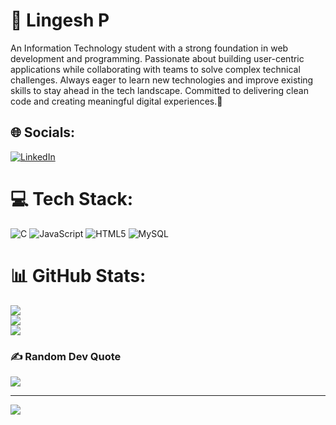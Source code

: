 # 💫 Lingesh P
An Information Technology student with a strong foundation in web development and programming. Passionate about building user-centric applications while collaborating with teams to solve complex technical challenges. Always eager to learn new technologies and improve existing skills to stay ahead in the tech landscape. Committed to delivering clean code and creating meaningful digital experiences.🚀


## 🌐 Socials:
[![LinkedIn](https://img.shields.io/badge/LinkedIn-%230077B5.svg?logo=linkedin&logoColor=white)](http://www.linkedin.com/in/lingeshit180) 

# 💻 Tech Stack:
![C](https://img.shields.io/badge/c-%2300599C.svg?style=for-the-badge&logo=c&logoColor=white) ![JavaScript](https://img.shields.io/badge/javascript-%23323330.svg?style=for-the-badge&logo=javascript&logoColor=%23F7DF1E) ![HTML5](https://img.shields.io/badge/html5-%23E34F26.svg?style=for-the-badge&logo=html5&logoColor=white) ![MySQL](https://img.shields.io/badge/mysql-4479A1.svg?style=for-the-badge&logo=mysql&logoColor=white)
# 📊 GitHub Stats:
![](https://github-readme-stats.vercel.app/api?username=lingesh12345&theme=dark&hide_border=false&include_all_commits=false&count_private=false)<br/>
![](https://github-readme-streak-stats.herokuapp.com/?user=lingesh12345&theme=dark&hide_border=false)<br/>
![](https://github-readme-stats.vercel.app/api/top-langs/?username=lingesh12345&theme=dark&hide_border=false&include_all_commits=false&count_private=false&layout=compact)

### ✍️ Random Dev Quote
![](https://quotes-github-readme.vercel.app/api?type=horizontal&theme=radical)

---
[![](https://visitcount.itsvg.in/api?id=lingesh12345&icon=0&color=0)](https://visitcount.itsvg.in)

<!-- Proudly created with GPRM ( https://gprm.itsvg.in ) -->
